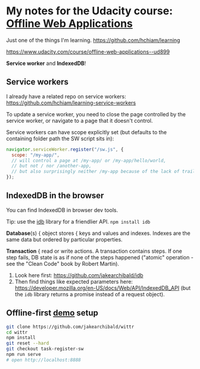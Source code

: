 # My notes for the Udacity course: [Offline Web Applications](https://classroom.udacity.com/courses/ud899)

Just one of the things I'm learning. https://github.com/hchiam/learning

https://www.udacity.com/course/offline-web-applications--ud899

**Service worker** and **IndexedDB**!

## Service workers

I already have a related repo on service workers: https://github.com/hchiam/learning-service-workers

To update a service worker, you need to close the page controlled by the service worker, or navigate to a page that it doesn't control.

Service workers can have scope explicitly set (but defaults to the containing folder path the SW script sits in):

```js
navigator.serviceWorker.register("/sw.js", {
  scope: "/my-app/",
  // will control a page at /my-app/ or /my-app/hello/world,
  // but not / nor /another-app,
  // but also surprisingly neither /my-app because of the lack of trailing slash
});
```

## IndexedDB in the browser

You can find IndexedDB in browser dev tools.

Tip: use the [idb](https://github.com/jakearchibald/idb) library for a friendlier API. `npm install idb`

**Database**(s) { object stores { keys and values and indexes. Indexes are the same data but ordered by particular properties.

**Transaction** { read or write actions. A transaction contains steps. If one step fails, DB state is as if none of the steps happened ("atomic" operation - see the "Clean Code" book by Robert Martin).

1. Look here first: https://github.com/jakearchibald/idb
2. Then find things like expected parameters here: https://developer.mozilla.org/en-US/docs/Web/API/IndexedDB_API (but the `idb` library returns a promise instead of a request object).

## Offline-first [demo](https://github.com/jakearchibald/wittr) setup

```bash
git clone https://github.com/jakearchibald/wittr
cd wittr
npm install
git reset --hard
git checkout task-register-sw
npm run serve
# open http://localhost:8888
```
